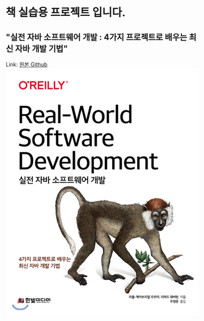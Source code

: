 # 책 실습용 프로젝트 입니다.
## "실전 자바 소프트웨어 개발 : 4가지 프로젝트로 배우는 최신 자바 개발 기법"

Link: [원본 Github](https://github.com/Iteratr-Learning/Real-World-Software-Development)
![](./img/book_real-world-software-development.jpg)

